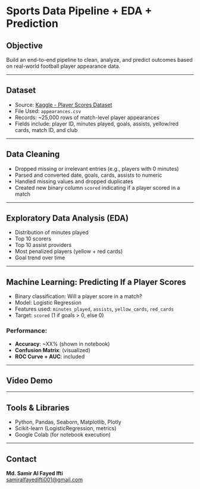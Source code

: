 #  Sports Data Pipeline + EDA + Prediction

##  Objective
Build an end-to-end pipeline to clean, analyze, and predict outcomes based on real-world football player appearance data.

---

##  Dataset
- Source: [Kaggle - Player Scores Dataset](https://www.kaggle.com/datasets/davidcariboo/player-scores)
- File Used: `appearances.csv`
- Records: ~25,000 rows of match-level player appearances
- Fields include: player ID, minutes played, goals, assists, yellow/red cards, match ID, and club

---

##  Data Cleaning
- Dropped missing or irrelevant entries (e.g., players with 0 minutes)
- Parsed and converted date, goals, cards, assists to numeric
- Handled missing values and dropped duplicates
- Created new binary column `scored` indicating if a player scored in a match

---

##  Exploratory Data Analysis (EDA)
- Distribution of minutes played
- Top 10 scorers
- Top 10 assist providers
- Most penalized players (yellow + red cards)
- Goal trend over time

---

##  Machine Learning: Predicting If a Player Scores
- Binary classification: Will a player score in a match?
- Model: Logistic Regression
- Features used: `minutes_played`, `assists`, `yellow_cards`, `red_cards`
- Target: `scored` (1 if goals > 0, else 0)

###  Performance:
- **Accuracy**: ~XX% (shown in notebook)
- **Confusion Matrix**:  (visualized)
- **ROC Curve + AUC**:  included

---


##  Video Demo


---

##  Tools & Libraries
- Python, Pandas, Seaborn, Matplotlib, Plotly
- Scikit-learn (LogisticRegression, metrics)
- Google Colab (for notebook execution)

---

##  Contact
**Md. Samir Al Fayed Ifti**  
samiralfayedifti001@gmail.com

